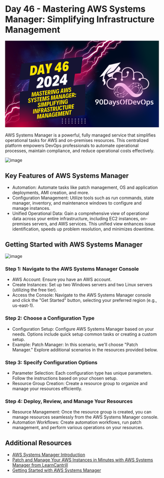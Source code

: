 # Day 46 - Mastering AWS Systems Manager: Simplifying Infrastructure Management
[![Watch the video](thumbnails/day46.png)](https://www.youtube.com/watch?v=d1ZnS8L85sw)

AWS Systems Manager is a powerful, fully managed service that simplifies operational tasks for AWS and on-premises resources. This centralized platform empowers DevOps professionals to automate operational processes, maintain compliance, and reduce operational costs effectively.

![image](https://github.com/AditModi/90-Days-of-DevOps-as-a-Learning/assets/48589838/cbb2acaf-fa66-4c75-883d-e980c951e90c)


## **Key Features of AWS Systems Manager**

- Automation: Automate tasks like patch management, OS and application deployments, AMI creation, and more.
- Configuration Management: Utilize tools such as run commands, state manager, inventory, and maintenance windows to configure and manage instances.
- Unified Operational Data: Gain a comprehensive view of operational data across your entire infrastructure, including EC2 instances, on-premises servers, and AWS services. This unified view enhances issue identification, speeds up problem resolution, and minimizes downtime.

## **Getting Started with AWS Systems Manager**

![image](https://github.com/AditModi/90-Days-of-DevOps-as-a-Learning/assets/48589838/202dd720-a360-40f5-a5cc-95e18c2e043f)

### **Step 1: Navigate to the AWS Systems Manager Console**

- AWS Account: Ensure you have an AWS account.
- Create Instances: Set up two Windows servers and two Linux servers (utilizing the free tier).
- Access the Console: Navigate to the AWS Systems Manager console and click the "Get Started" button, selecting your preferred region (e.g., us-east-1).

### **Step 2: Choose a Configuration Type**

- Configuration Setup: Configure AWS Systems Manager based on your needs. Options include quick setup common tasks or creating a custom setup.
- Example: Patch Manager: In this scenario, we'll choose "Patch Manager." Explore additional scenarios in the resources provided below.

### **Step 3: Specify Configuration Options**

- Parameter Selection: Each configuration type has unique parameters. Follow the instructions based on your chosen setup.
- Resource Group Creation: Create a resource group to organize and manage your resources efficiently.

### **Step 4: Deploy, Review, and Manage Your Resources**

- Resource Management: Once the resource group is created, you can manage resources seamlessly from the AWS Systems Manager console.
- Automation Workflows: Create automation workflows, run patch management, and perform various operations on your resources.

## **Additional Resources**

- [AWS Systems Manager Introduction](https://aws.amazon.com/systems-manager/)
- [Patch and Manage Your AWS Instances in Minutes with AWS Systems Manager from LearnCantrill](https://www.youtube.com/watch?v=B2MecqC5nJA)
- [Getting Started with AWS Systems Manager](https://console.aws.amazon.com/systems-manager/home)
